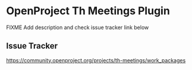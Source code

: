 # OpenProject Th Meetings Plugin

FIXME Add description and check issue tracker link below

## Issue Tracker

https://community.openproject.org/projects/th-meetings/work_packages

